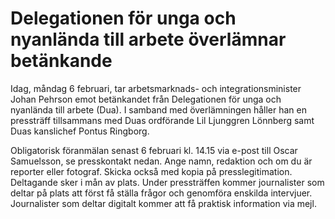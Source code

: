 # Delegationen för unga och nyanlända till arbete överlämnar betänkande

Idag, måndag 6 februari, tar arbetsmarknads- och integrationsminister Johan Pehrson emot betänkandet från Delegationen för unga och nyanlända till arbete (Dua). I samband med överlämningen håller han en pressträff tillsammans med Duas ordförande Lil Ljunggren Lönnberg samt Duas kanslichef Pontus Ringborg.

Obligatorisk föranmälan senast 6 februari kl. 14.15 via e-post till Oscar Samuelsson, se presskontakt nedan. Ange namn, redaktion och om du är reporter eller fotograf. Skicka också med kopia på presslegitimation. Deltagande sker i mån av plats. Under pressträffen kommer journalister som deltar på plats att först få ställa frågor och genomföra enskilda intervjuer. Journalister som deltar digitalt kommer att få praktisk information via mejl.

